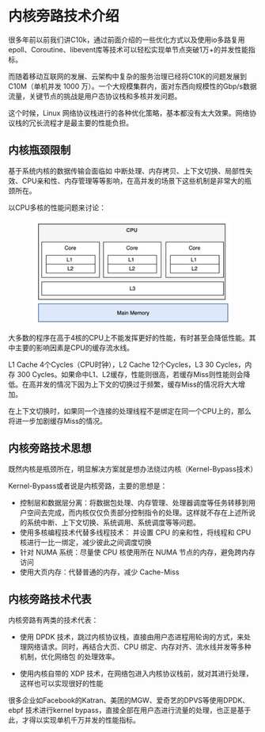 # 内核旁路技术介绍

很多年前以前我们讲C10k，通过前面介绍的一些优化方式以及使用io多路复用epoll、Coroutine、libevent库等技术可以轻松实现单节点突破1万+的并发性能指标。

而随着移动互联网的发展、云架构中复杂的服务治理已经将C10K的问题发展到C10M（单机并发 1000 万）。一个大规模集群内，面对东西向规模性的Gbp/s数据流量，关键节点的挑战是用户态协议栈和多核并发问题。

这个时候，Linux 网络协议栈进行的各种优化策略，基本都没有太大效果。网络协议栈的冗长流程才是最主要的性能负担。


## 内核瓶颈限制

基于系统内核的数据传输会面临如 中断处理、内存拷贝、上下文切换、局部性失效、CPU亲和性、内存管理等等影响，在高并发的场景下这些机制是非常大的瓶颈所在。

以CPU多核的性能问题来讨论：

<div  align="center">
	<img src="../../assets/cpu.png" width = "400"  align=center />
</div>


大多数的程序在高于4核的CPU上不能发挥更好的性能，有时甚至会降低性能。其中主要的影响因素是CPU的缓存流水线。

L1 Cache 4个Cycles（CPU时钟），L2 Cache 12个Cycles，L3 30 Cycles，内存 300 Cycles。如果命中L1、L2缓存，性能则很高，若缓存Miss则性能则会降低。在高并发的情况下因为上下文的切换过于频繁，缓存Miss的情况将大大增加。

在上下文切换时，如果同一个连接的处理线程不是绑定在同一个CPU上的，那么将进一步加剧缓存Miss的情况。


## 内核旁路技术思想

既然内核是瓶颈所在，明显解决方案就是想办法绕过内核（Kernel-Bypass技术）

Kernel-Bypass或者说是内核旁路，主要的思想是：

- 控制层和数据层分离：将数据包处理、内存管理、处理器调度等任务转移到用户空间去完成，而内核仅仅负责部分控制指令的处理。这样就不存在上述所说的系统中断、上下文切换、系统调用、系统调度等等问题。
- 使用多核编程技术代替多线程技术： 并设置 CPU 的亲和性，将线程和 CPU 核进行一比一绑定，减少彼此之间调度切换
- 针对 NUMA 系统：尽量使 CPU 核使用所在 NUMA 节点的内存，避免跨内存访问
- 使用大页内存：代替普通的内存，减少 Cache-Miss


## 内核旁路技术代表

内核旁路有两类的技术代表：

- 使用 DPDK 技术，跳过内核协议栈，直接由用户态进程用轮询的方式，来处理网络请求。同时，再结合大页、CPU 绑定、内存对齐、流水线并发等多种机制，优化网络包
的处理效率。

- 使用内核自带的 XDP 技术，在网络包进入内核协议栈前，就对其进行处理，这样也可以实现很好的性能

很多企业如Facebook的Katran、美团的MGW、爱奇艺的DPVS等使用DPDK、ebpf 技术进行kernel bypass，直接全部在用户态进行流量的处理，也正是基于此，才得以实现单机千万并发的性能指标。